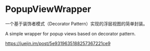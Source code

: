 # PopupViewWrapper
一个基于装饰者模式（Decorator Pattern）实现的浮层视图的简单封装。

A simple wrapper for popup views based on decorator pattern.

https://juejin.im/post/5e9319635188257367221ce9
